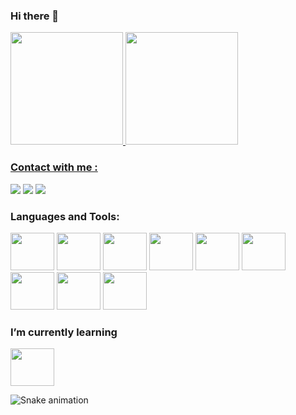 ### Hi there 👋



<div display="flex">
<a href="https://github.com/rogervalentim">
 <img height="180em" src="https://github-readme-stats.vercel.app/api?username=rogervalentim&show_icons=true&theme=dark&include_all_commits=true&count_private=true"/>
<img height="180em" src="https://github-readme-stats.vercel.app/api/top-langs/?username=rogervalentim&layout=compact&langs_count=7&theme=dark"/>

</div>

<h3 align="left" >Contact with me :</h3>
<div>
<a href = "valentim.roger33@gmail.com"><img src="https://img.shields.io/badge/Gmail-D14836?style=for-the-badge&logo=gmail&logoColor=white" target="_blank"></a>
<a href="https://www.linkedin.com/in/rogervalentim33/" target="_blank"><img src="https://img.shields.io/badge/-LinkedIn-%230077B5?style=for-the-badge&logo=linkedin&logoColor=white" target="_blank"></a>   
<a href="https://wa.me/19994088614" target="_blank"><img src="https://img.shields.io/badge/-whatsapp-%228B22?style=for-the-badge&logo=whatsapp&logoColor=white" target="_blank"></a>   
</div>

<h3 align="left">Languages and Tools:</h3>
<div display="flex">
<img src="https://cdn.jsdelivr.net/gh/devicons/devicon/icons/javascript/javascript-original.svg" width="70" height="60" />
<img src="https://cdn.jsdelivr.net/gh/devicons/devicon/icons/html5/html5-original.svg" width="70" height="60" />
<img src="https://cdn.jsdelivr.net/gh/devicons/devicon/icons/css3/css3-original.svg" width="70" height="60" />
<img src="https://cdn.jsdelivr.net/gh/devicons/devicon/icons/git/git-original.svg"  width="70" height="60" />
<img src="https://cdn.jsdelivr.net/gh/devicons/devicon/icons/nodejs/nodejs-original.svg" width="70" height="60" />
<img src="https://cdn.jsdelivr.net/gh/devicons/devicon/icons/mysql/mysql-plain.svg"   width="70" height="60"/>
<img src="https://cdn.jsdelivr.net/gh/devicons/devicon/icons/react/react-original.svg" width="70" height="60" />
<img src="https://cdn.jsdelivr.net/gh/devicons/devicon/icons/mongodb/mongodb-original.svg" width="70" height="60" />
<img src="https://cdn.jsdelivr.net/gh/devicons/devicon/icons/typescript/typescript-original.svg" width="70" height="60" />
</div>

<h3 align="left">I’m currently learning</h3>
<img src="https://cdn.jsdelivr.net/gh/devicons/devicon/icons/typescript/typescript-original.svg" width="70" height="60" />

</br>

  ![Snake animation](https://github.com/rogervalentim/rogervalentim/blob/output/github-contribution-grid-snake.svg) 
 
